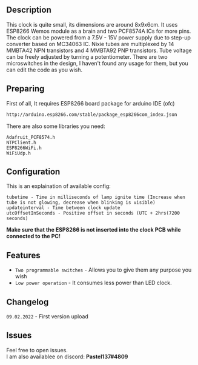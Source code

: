 ## Description
This clock is quite small, its dimensions are around 8x9x6cm. It uses ESP8266 Wemos module as a brain and two PCF8574A ICs for more pins. The clock can be powered from a 7.5V - 15V power supply due to step-up converter based on MC34063 IC. Nixie tubes are multiplexed by 14 MMBTA42 NPN transistors and 4 MMBTA92 PNP transistors. Tube voltage can be freely adjusted by turning a potentiometer. There are two microswitches in the design, I haven't found any usage for them, but you can edit the code as you wish. 
## Preparing

First of all, It requires ESP8266 board package for arduino IDE (ofc)

```bash
http://arduino.esp8266.com/stable/package_esp8266com_index.json
```

There are also some libraries you need:

```
Adafruit_PCF8574.h
NTPClient.h
ESP8266WiFi.h
WiFiUdp.h
```



## Configuration

This is an explaination of available config:

```
tubetime - Time in milliseconds of lamp ignite time (Increase when tube is not glowing, decrease when blinking is visible)
updateinterval - Time between clock update
utcOffsetInSeconds - Positive offset in seconds (UTC + 2hrs(7200 seconds)
```
**Make sure that the ESP8266 is not inserted into the clock PCB while connected to the PC!**
## Features

- `Two programmable switches` - Allows you to give them any purpose you wish
- `Low power operation` - It consumes less power than LED clock.


## Changelog
`09.02.2022` - First version upload
## Issues

Feel free to open issues.\
I am also availablee on discord: **Pastel137#4809**

